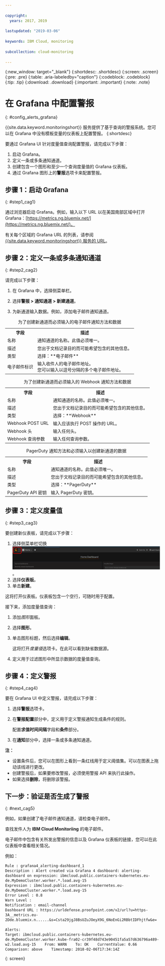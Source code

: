 ```yaml
---

copyright:
  years: 2017, 2019

lastupdated: "2019-03-06"

keywords: IBM Cloud, monitoring

subcollection: cloud-monitoring

---
```


{:new_window: target="_blank"}
{:shortdesc: .shortdesc}
{:screen: .screen}
{:pre: .pre}
{:table: .aria-labeledby="caption"}
{:codeblock: .codeblock}
{:tip: .tip}
{:download: .download}
{:important: .important}
{:note: .note}

# 在 Grafana 中配置警报
{: #config_alerts_grafana}

{{site.data.keyword.monitoringshort}} 服务提供了基于查询的警报系统。您可以在 Grafana 中没有模板变量的仪表板上配置警报。
{:shortdesc}

要通过 Grafana UI 针对度量值查询配置警报，请完成以下步骤：

1. 启动 Grafana。
2. 定义一条或多条通知通道。
3. 创建包含一个图形和至少一个查询度量值的 Grafana 仪表板。 
4. 通过 Grafana 图形上的**警报**选项卡来配置警报。

## 步骤 1：启动 Grafana
{: #step1_cag1}

通过浏览器启动 Grafana。例如，输入以下 URL 以在美国南部区域中打开 Grafana：[https://metrics.ng.bluemix.net/](https://metrics.ng.bluemix.net/)。

有关每个区域的 Grafana URL 的列表，请参阅 [{{site.data.keyword.monitoringshort}} 服务的 URL](/docs/services/cloud-monitoring/monitoring_ov.html#region)。

## 步骤 2：定义一条或多条通知通道
{: #step2_cag2}

请完成以下步骤：

1. 在 Grafana 中，选择侧菜单栏。

2. 选择**警报 > 通知通道 > 新建通道**。

3. 为新通道输入数据。例如，添加电子邮件通知通道。

<table>
  <caption>为了创建新通道而必须输入的电子邮件通知方法和数据</caption>
  <tr>
     <th>字段</th>
     <th>描述</th>
  </tr>
  <tr>
    <td>名称</td>
    <td>通知通道的名称。此值必须唯一。</td>
  </tr>
  <tr>
    <td>描述</td>
    <td>您出于文档记录目的而可能希望包含的其他信息。</td>
  </tr>
  <tr>
    <td>类型</td>
    <td>选择：**电子邮件**</td>
  </tr>
  <tr>
    <td>电子邮件标识</td>
    <td>输入收件人的电子邮件地址。</br>您可以输入以逗号分隔的多个电子邮件地址。</td>
  </tr>
</table>

<table>
  <caption>为了创建新通道而必须输入的 Webhook 通知方法和数据</caption>
  <tr>
     <th>字段</th>
     <th>描述</th>
  </tr>
  <tr>
    <td>名称</td>
    <td>通知通道的名称。此值必须唯一。</td>
  </tr>
  <tr>
    <td>描述</td>
    <td>您出于文档记录目的而可能希望包含的其他信息。</td>
  </tr>
  <tr>
    <td>类型</td>
    <td>选择：**Webhook**</td>
  </tr>
  <tr>
    <td>Webhook POST URL</td>
    <td>输入应该执行 POST 操作的 URL。</td>
  </tr>
  <tr>
    <td>Webhook 头</td>
    <td>输入任何头。</td>
  </tr>
  <tr>
    <td>Webhook 查询参数</td>
    <td>输入任何查询参数。</td>
  </tr>
</table>

<table>
  <caption>PagerDuty 通知方法和必须输入以创建新通道的数据</caption>
  <tr>
     <th>字段</th>
     <th>描述</th>
  </tr>
  <tr>
    <td>名称</td>
    <td>通知通道的名称。此值必须唯一。</td>
  </tr>
  <tr>
    <td>描述</td>
    <td>您出于文档记录目的而可能希望包含的其他信息。</td>
  </tr>
  <tr>
    <td>类型</td>
    <td>选择：**PagerDuty**</td>
  </tr>
  <tr>
    <td>PagerDuty API 密钥</td>
    <td>输入 PagerDuty 密钥。</td>
  </tr>
</table>

## 步骤 3：定义度量值
{: #step3_cag3}

要创建新仪表板，请完成以下步骤：

1. 选择侧菜单栏切换 ![Grafana 侧菜单栏](images/grafana_settings.gif "Grafana 侧菜单栏")。
2. 选择**仪表板**。
3. 单击**新建**。

这将打开仪表板。仪表板包含一个空行，可随时用于配置。 

接下来，添加度量值查询：

1. 添加*图形*面板。
2. 选择**图形**。
3. 单击图形标题，然后选择**编辑**。
    
    这将打开*度量值*选项卡。在此可以看到缺省数据源。
    
4. 定义用于过滤图形中所显示数据的度量值查询。 


## 步骤 4：定义警报
{: #step4_cag4}

要在 Grafana UI 中定义警报，请完成以下步骤：

1. 选择**警报**选项卡。
2. 在**警报配置**部分中，定义用于定义警报通知生成条件的规则。

    配置**求值时间间隔**字段和**条件**部分。

3. 在**通知**部分中，选择一条或多条通知通道。

**注：** 

* 设置条件后，您可以在图形上看到一条红线用于定义阈值集。可以在图表上拖动该线进行更改。
* 创建警报后，如果要修改警报，必须使用警报 API 来执行此操作。
* 如果选择**删除**，将删除该警报。

## 下一步：验证是否生成了警报
{: #next_cag5}

例如，如果创建了电子邮件通知通道，请检查电子邮件。

查找发件人为 **IBM Cloud Monitoriing** 的电子邮件。

电子邮件中包含有关所发出警报的信息以及 Grafana 仪表板的链接，您可以在此仪表板中查看相关情况。

例如：

```
Rule : grafana4_alerting-dashboard_1
Description : Alert created via Grafana 4 dashboard: alerting-dashboard on expression: ibmcloud.public.containers-kubernetes.eu-de.MyDemoCluster.worker.*.load.avg-15
Expression : ibmcloud.public.containers-kubernetes.eu-de.MyDemoCluster.worker.*.load.avg-15
Error Level : 0.8
Warn Level : 
Notification : email-channel
Dashboard URL : https://urldefense.proofpoint.com/v2/url?u=https-3A__metrics.eu-2Dde.bluemix.n......&s=Csta29jgJ8BsUZuJOeyX9G_6NoEnGi2RBbtIDFhjtfw&e=

Alerts:
Target: ibmcloud.public.containers-kubernetes.eu-de.MyDemoCluster.worker.kube-fra02-cr39f48d743e90451fa5a57d636796a489-w2.load.avg-15    From: WARN    To: OK    CurrentValue: 0.66    Comparison: above    Timestamp: 2018-02-06T17:34:14Z
```
{: screen}


